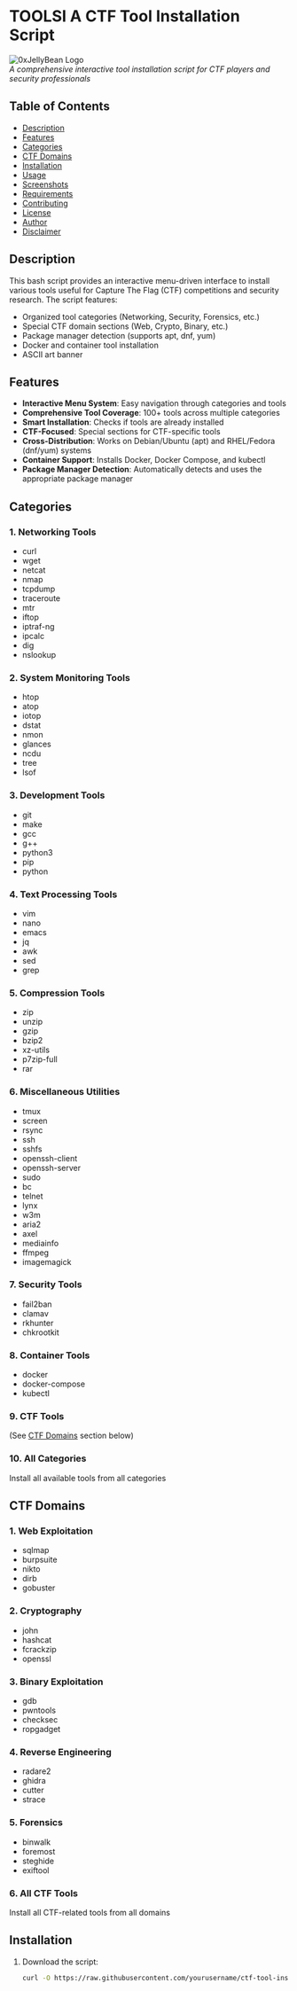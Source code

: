 # TOOLSI A CTF Tool Installation Script

![0xJellyBean Logo](https://via.placeholder.com/150x50?text=0xJellyBean)  
*A comprehensive interactive tool installation script for CTF players and security professionals*

## Table of Contents
- [Description](#description)
- [Features](#features)
- [Categories](#categories)
- [CTF Domains](#ctf-domains)
- [Installation](#installation)
- [Usage](#usage)
- [Screenshots](#screenshots)
- [Requirements](#requirements)
- [Contributing](#contributing)
- [License](#license)
- [Author](#author)
- [Disclaimer](#disclaimer)

## Description

This bash script provides an interactive menu-driven interface to install various tools useful for Capture The Flag (CTF) competitions and security research. The script features:

- Organized tool categories (Networking, Security, Forensics, etc.)
- Special CTF domain sections (Web, Crypto, Binary, etc.)
- Package manager detection (supports apt, dnf, yum)
- Docker and container tool installation
- ASCII art banner

## Features

- **Interactive Menu System**: Easy navigation through categories and tools
- **Comprehensive Tool Coverage**: 100+ tools across multiple categories
- **Smart Installation**: Checks if tools are already installed
- **CTF-Focused**: Special sections for CTF-specific tools
- **Cross-Distribution**: Works on Debian/Ubuntu (apt) and RHEL/Fedora (dnf/yum) systems
- **Container Support**: Installs Docker, Docker Compose, and kubectl
- **Package Manager Detection**: Automatically detects and uses the appropriate package manager

## Categories

### 1. Networking Tools
- curl
- wget
- netcat
- nmap
- tcpdump
- traceroute
- mtr
- iftop
- iptraf-ng
- ipcalc
- dig
- nslookup

### 2. System Monitoring Tools
- htop
- atop
- iotop
- dstat
- nmon
- glances
- ncdu
- tree
- lsof

### 3. Development Tools
- git
- make
- gcc
- g++
- python3
- pip
- python

### 4. Text Processing Tools
- vim
- nano
- emacs
- jq
- awk
- sed
- grep

### 5. Compression Tools
- zip
- unzip
- gzip
- bzip2
- xz-utils
- p7zip-full
- rar

### 6. Miscellaneous Utilities
- tmux
- screen
- rsync
- ssh
- sshfs
- openssh-client
- openssh-server
- sudo
- bc
- telnet
- lynx
- w3m
- aria2
- axel
- mediainfo
- ffmpeg
- imagemagick

### 7. Security Tools
- fail2ban
- clamav
- rkhunter
- chkrootkit

### 8. Container Tools
- docker
- docker-compose
- kubectl

### 9. CTF Tools
(See [CTF Domains](#ctf-domains) section below)

### 10. All Categories
Install all available tools from all categories

## CTF Domains

### 1. Web Exploitation
- sqlmap
- burpsuite
- nikto
- dirb
- gobuster

### 2. Cryptography
- john
- hashcat
- fcrackzip
- openssl

### 3. Binary Exploitation
- gdb
- pwntools
- checksec
- ropgadget

### 4. Reverse Engineering
- radare2
- ghidra
- cutter
- strace

### 5. Forensics
- binwalk
- foremost
- steghide
- exiftool

### 6. All CTF Tools
Install all CTF-related tools from all domains

## Installation

1. Download the script:
   ```bash
   curl -O https://raw.githubusercontent.com/yourusername/ctf-tool-installer/main/ctf-tool-installer.sh
